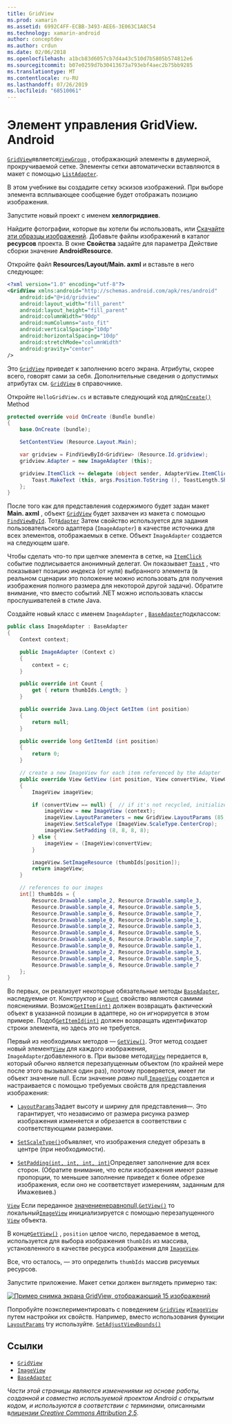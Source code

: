 ```yaml
---
title: GridView
ms.prod: xamarin
ms.assetid: 6992C4FF-ECBB-3493-AEE6-3E063C1A8C54
ms.technology: xamarin-android
author: conceptdev
ms.author: crdun
ms.date: 02/06/2018
ms.openlocfilehash: a1bcb83d6057cb7d4a43c510d7b5805b574812e6
ms.sourcegitcommit: b07e0259d7b30413673a793ebf4aec2b75bb9285
ms.translationtype: MT
ms.contentlocale: ru-RU
ms.lasthandoff: 07/26/2019
ms.locfileid: "68510061"
---
```

# <a name="xamarinandroid-gridview"></a>Элемент управления GridView. Android

[`GridView`](xref:Android.Widget.GridView)является[`ViewGroup`](xref:Android.Views.ViewGroup)
, отображающий элементы в двумерной, прокручиваемой сетке. Элементы сетки автоматически вставляются в макет с помощью [`ListAdapter`](xref:Android.App.ListActivity.ListAdapter).

В этом учебнике вы создадите сетку эскизов изображений. При выборе элемента всплывающее сообщение будет отображать позицию изображения.

Запустите новый проект с именем **хеллогридвиев**.

Найдите фотографии, которые вы хотели бы использовать, или [Скачайте эти образцы изображений](https://developer.android.com/shareables/sample_images.zip). Добавьте файлы изображений в каталог **ресурсов** проекта. В окне **Свойства** задайте для параметра Действие сборки значение **AndroidResource**.

Откройте файл **Resources/Layout/Main. axml** и вставьте в него следующее:

```xml
<?xml version="1.0" encoding="utf-8"?>
<GridView xmlns:android="http://schemas.android.com/apk/res/android"
    android:id="@+id/gridview"
    android:layout_width="fill_parent"
    android:layout_height="fill_parent"
    android:columnWidth="90dp"
    android:numColumns="auto_fit"
    android:verticalSpacing="10dp"
    android:horizontalSpacing="10dp"
    android:stretchMode="columnWidth"
    android:gravity="center"
/>
```

Это [`GridView`](xref:Android.Widget.GridView) приведет к заполнению всего экрана. Атрибуты, скорее всего, говорят сами за себя. Дополнительные сведения о допустимых атрибутах см. [`GridView`](xref:Android.Widget.GridView) в справочнике.

Откройте `HelloGridView.cs` и вставьте следующий код для[`OnCreate()`](xref:Android.App.Activity.OnCreate*)
Method

```csharp
protected override void OnCreate (Bundle bundle)
{
    base.OnCreate (bundle);

    SetContentView (Resource.Layout.Main);

    var gridview = FindViewById<GridView> (Resource.Id.gridview);
    gridview.Adapter = new ImageAdapter (this);

    gridview.ItemClick += delegate (object sender, AdapterView.ItemClickEventArgs args) {
        Toast.MakeText (this, args.Position.ToString (), ToastLength.Short).Show ();
    };
}
```

После того как для представления содержимого будет задан макет **Main. axml** , объект [`GridView`](xref:Android.Widget.GridView) будет захвачен из макета с помощью [`FindViewById`](xref:Android.App.Activity.FindViewById*). Тот[`Adapter`](xref:Android.Widget.AdapterView.RawAdapter)
Затем свойство используется для задания пользовательского адаптера (`ImageAdapter`) в качестве источника для всех элементов, отображаемых в сетке. Объект `ImageAdapter` создается на следующем шаге.

Чтобы сделать что-то при щелчке элемента в сетке, на [`ItemClick`](xref:Android.Widget.AdapterView.ItemClick) событие подписывается анонимный делегат.
Он показывает [`Toast`](xref:Android.Widget.Toast) , что показывает позицию индекса (от нуля) выбранного элемента (в реальном сценарии это положение можно использовать для получения изображения полного размера для некоторой другой задачи). Обратите внимание, что вместо событий .NET можно использовать классы прослушивателей в стиле Java.

Создайте новый класс с именем `ImageAdapter` , [`BaseAdapter`](xref:Android.Widget.BaseAdapter)подклассом:

```csharp
public class ImageAdapter : BaseAdapter
{
    Context context;

    public ImageAdapter (Context c)
    {
        context = c;
    }

    public override int Count {
        get { return thumbIds.Length; }
    }

    public override Java.Lang.Object GetItem (int position)
    {
        return null;
    }

    public override long GetItemId (int position)
    {
        return 0;
    }

    // create a new ImageView for each item referenced by the Adapter
    public override View GetView (int position, View convertView, ViewGroup parent)
    {
        ImageView imageView;

        if (convertView == null) {  // if it's not recycled, initialize some attributes
            imageView = new ImageView (context);
            imageView.LayoutParameters = new GridView.LayoutParams (85, 85);
            imageView.SetScaleType (ImageView.ScaleType.CenterCrop);
            imageView.SetPadding (8, 8, 8, 8);
        } else {
            imageView = (ImageView)convertView;
        }

        imageView.SetImageResource (thumbIds[position]);
        return imageView;
    }

    // references to our images
    int[] thumbIds = {
        Resource.Drawable.sample_2, Resource.Drawable.sample_3,
        Resource.Drawable.sample_4, Resource.Drawable.sample_5,
        Resource.Drawable.sample_6, Resource.Drawable.sample_7,
        Resource.Drawable.sample_0, Resource.Drawable.sample_1,
        Resource.Drawable.sample_2, Resource.Drawable.sample_3,
        Resource.Drawable.sample_4, Resource.Drawable.sample_5,
        Resource.Drawable.sample_6, Resource.Drawable.sample_7,
        Resource.Drawable.sample_0, Resource.Drawable.sample_1,
        Resource.Drawable.sample_2, Resource.Drawable.sample_3,
        Resource.Drawable.sample_4, Resource.Drawable.sample_5,
        Resource.Drawable.sample_6, Resource.Drawable.sample_7
    };
}
```

Во первых, он реализует некоторые обязательные методы [`BaseAdapter`](xref:Android.Widget.BaseAdapter), наследуемые от. Конструктор и [`Count`](xref:Android.Widget.BaseAdapter.Count) свойство являются самими пояснениями. Возмож[`GetItem(int)`](xref:Android.Widget.BaseAdapter.GetItem*)
должен возвращать фактический объект в указанной позиции в адаптере, но он игнорируется в этом примере. Подоб[`GetItemId(int)`](xref:Android.Widget.BaseAdapter.GetItemId*)
должен возвращать идентификатор строки элемента, но здесь это не требуется.

Первый из необходимых методов — [`GetView()`](xref:Android.Widget.BaseAdapter.GetView*).
Этот метод создает новый элемент[`View`](xref:Android.Views.View)
для каждого изображения, `ImageAdapter`добавленного в. При вызове метода[`View`](xref:Android.Views.View)
передается в, который обычно является перезапущенным объектом (по крайней мере после этого вызывался один раз), поэтому проверяется, имеет ли объект значение null. Если значение *равно* null,[`ImageView`](xref:Android.Widget.ImageView)
создается и настраивается с помощью требуемых свойств для представления изображения:

- [`LayoutParams`](xref:Android.Views.View.LayoutParameters)Задает высоту и ширину для представления&mdash;. Это гарантирует, что независимо от размера рисунка размер изображения изменяется и обрезается в соответствии с соответствующими размерами.

- [`SetScaleType()`](xref:Android.Widget.ImageView.SetScaleType*)объявляет, что изображения следует обрезать в центре (при необходимости).

- [`SetPadding(int, int, int, int)`](xref:Android.Views.View.SetPadding*)Определяет заполнение для всех сторон. (Обратите внимание, что если изображения имеют разные пропорции, то меньшее заполнение приведет к более обрезке изображения, если оно не соответствует измерениям, заданным для Имажевиев.)

[`View`](xref:Android.Views.View) Если  переданное [значениенеравноnull,`GetView()`](xref:Android.Widget.BaseAdapter.GetView*) то локальный[`ImageView`](xref:Android.Widget.ImageView)
инициализируется с помощью перезапущенного [`View`](xref:Android.Views.View) объекта.

В конце[`GetView()`](xref:Android.Widget.BaseAdapter.GetView*)
, `position` целое число, передаваемое в метод, используется для выбора изображения `thumbIds` из массива, установленного в качестве ресурса изображения для [`ImageView`](xref:Android.Widget.ImageView).

Все, что осталось, — это определить `thumbIds` массив рисуемых ресурсов.

Запустите приложение. Макет сетки должен выглядеть примерно так:

[![Пример снимка экрана GridView, отображающий 15 изображений](grid-view-images/helloviews4.png)](grid-view-images/helloviews4.png#lightbox)

Попробуйте поэкспериментировать с поведением [`GridView`](xref:Android.Widget.GridView) и[`ImageView`](xref:Android.Widget.ImageView)
путем настройки их свойств. Например, вместо использования функции [`LayoutParams`](xref:Android.Views.View.LayoutParameters) try используйте. [`SetAdjustViewBounds()`](xref:Android.Widget.ImageView.SetAdjustViewBounds*)

## <a name="references"></a>Ссылки

- [`GridView`](xref:Android.Widget.GridView)
- [`ImageView`](xref:Android.Widget.ImageView)
- [`BaseAdapter`](xref:Android.Widget.BaseAdapter)

*Части этой страницы являются изменениями на основе работы, созданной и совместно используемой проектом Android с открытым кодом, и используются в соответствии с терминами,* 
описанными в[*лицензии Creative Commons Attribution 2,5*](http://creativecommons.org/licenses/by/2.5/).

